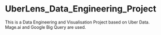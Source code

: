 # UberLens_Data_Engineering_Project

This is a Data Engineering and Visualisation Project based on Uber Data. 
Mage.ai and Google Big Query are used.
